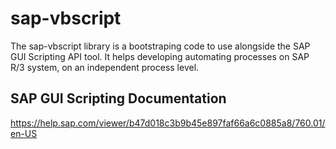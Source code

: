 # sap-vbscript

The sap-vbscript library is a bootstraping code to use alongside the SAP GUI Scripting API tool. It helps developing automating processes on SAP R/3 system, on an independent process level.

## SAP GUI Scripting Documentation
https://help.sap.com/viewer/b47d018c3b9b45e897faf66a6c0885a8/760.01/en-US
